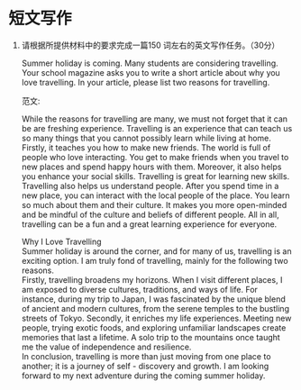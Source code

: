 # 短文写作

1. 请根据所提供材料中的要求完成一篇150 词左右的英文写作任务。（30分）

    Summer holiday is coming. Many students are considering travelling.  
    Your school magazine asks you to write a short article about why you love travelling. In your article, please list two reasons for travelling.

    范文:  

    While the reasons for travelling are many, we must not forget that it can be are freshing experience. Travelling is an experience that can teach us so many things that you cannot possibly learn while living at home.  
    Firstly, it teaches you how to make new friends. The world is full of people who love interacting. You get to make friends when you travel to new places and spend happy hours with them. Moreover, it also helps you enhance your social skills. Travelling is great for learning new skills.
    Travelling also helps us understand people. After you spend time in a new place, you can interact with the local people of the place. You learn so much about them and their culture. It makes you more open-minded and be mindful of the culture and beliefs of different people. All in all, travelling can be a fun and a great learning experience for everyone.

    Why I Love Travelling  
    Summer holiday is around the corner, and for many of us, travelling is an exciting option. I am truly fond of travelling, mainly for the following two reasons.  
    Firstly, travelling broadens my horizons. When I visit different places, I am exposed to diverse cultures, traditions, and ways of life. For instance, during my trip to Japan, I was fascinated by the unique blend of ancient and modern cultures, from the serene temples to the bustling streets of Tokyo. Secondly, it enriches my life experiences. Meeting new people, trying exotic foods, and exploring unfamiliar landscapes create memories that last a lifetime. A solo trip to the mountains once taught me the value of independence and resilience.  
    In conclusion, travelling is more than just moving from one place to another; it is a journey of self - discovery and growth. I am looking forward to my next adventure during the coming summer holiday.
